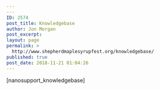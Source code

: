 ```yaml
---
---
ID: 2574
post_title: Knowledgebase
author: Jon Morgan
post_excerpt:
layout: page
permalink: >
  http://www.shepherdmaplesyrupfest.org/knowledgebase/
published: true
post_date: 2018-11-21 01:04:26
---
```

[nanosupport_knowledgebase]